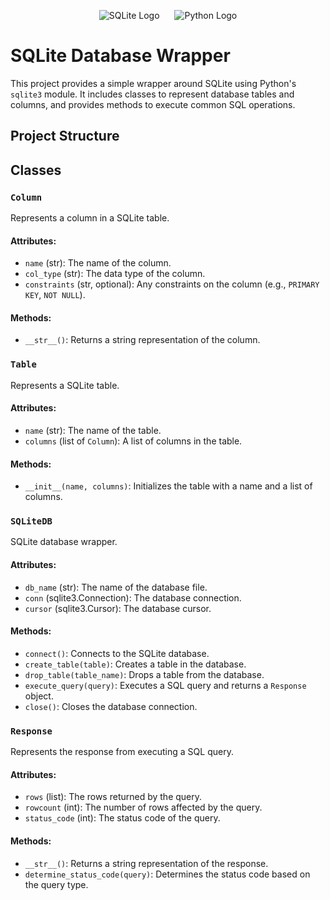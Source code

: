 <p align="center">
  <img src="https://www.sqlite.org/images/sqlite370_banner.gif" alt="SQLite Logo" style="margin-right: 20px;">
  <img src="https://www.python.org/static/img/python-logo.png" alt="Python Logo">
</p>


# SQLite Database Wrapper

This project provides a simple wrapper around SQLite using Python's `sqlite3` module. It includes classes to represent database tables and columns, and provides methods to execute common SQL operations.

## Project Structure

## Classes

### `Column`

Represents a column in a SQLite table.

#### Attributes:
- `name` (str): The name of the column.
- `col_type` (str): The data type of the column.
- `constraints` (str, optional): Any constraints on the column (e.g., `PRIMARY KEY`, `NOT NULL`).

#### Methods:
- `__str__()`: Returns a string representation of the column.

### `Table`

Represents a SQLite table.

#### Attributes:
- `name` (str): The name of the table.
- `columns` (list of `Column`): A list of columns in the table.

#### Methods:
- `__init__(name, columns)`: Initializes the table with a name and a list of columns.

### `SQLiteDB`

SQLite database wrapper.

#### Attributes:
- `db_name` (str): The name of the database file.
- `conn` (sqlite3.Connection): The database connection.
- `cursor` (sqlite3.Cursor): The database cursor.

#### Methods:
- `connect()`: Connects to the SQLite database.
- `create_table(table)`: Creates a table in the database.
- `drop_table(table_name)`: Drops a table from the database.
- `execute_query(query)`: Executes a SQL query and returns a `Response` object.
- `close()`: Closes the database connection.

### `Response`

Represents the response from executing a SQL query.

#### Attributes:
- `rows` (list): The rows returned by the query.
- `rowcount` (int): The number of rows affected by the query.
- `status_code` (int): The status code of the query.

#### Methods:
- `__str__()`: Returns a string representation of the response.
- `determine_status_code(query)`: Determines the status code based on the query type.